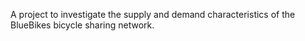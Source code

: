 A project to investigate the supply and demand characteristics of the BlueBikes bicycle sharing network.
